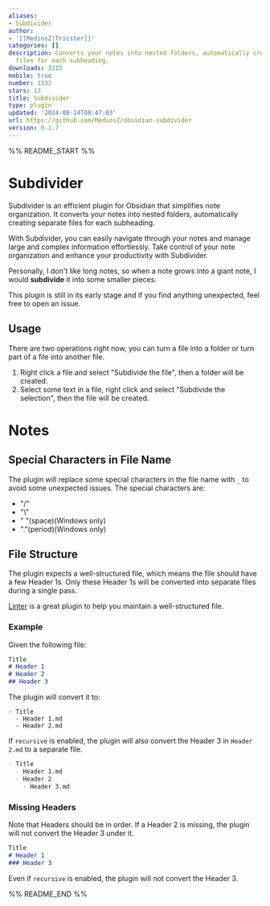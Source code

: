 ```yaml
---
aliases:
- Subdivider
author:
- '[[MediosZ|Tricster]]'
categories: []
description: Converts your notes into nested folders, automatically creating separate
  files for each subheading.
downloads: 3215
mobile: true
number: 1332
stars: 13
title: Subdivider
type: plugin
updated: '2024-08-14T08:47:03'
url: https://github.com/MediosZ/obsidian-subdivider
version: 0.1.7
---
```


%% README_START %%

# Subdivider

Subdivider is an efficient plugin for Obsidian that simplifies note organization. 
It converts your notes into nested folders, automatically creating separate files for each subheading. 

With Subdivider, you can easily navigate through your notes and manage large and complex information effortlessly. Take control of your note organization and enhance your productivity with Subdivider.

Personally, I don't like long notes, so when a note grows into a giant note, I would **subdivide** it into some smaller pieces.

This plugin is still in its early stage and if you find anything unexpected, feel free to open an issue.



## Usage

There are two operations right now, you can turn a file into a folder or turn part of a file into another file.

1. Right click a file and select "Subdivide the file", then a folder will be created.
2. Select some text in a file, right click and select "Subdivide the selection", then the file will be created.

# Notes

## Special Characters in File Name

The plugin will replace some special characters in the file name with `_` to avoid some unexpected issues. The special characters are:

- "/"
- "\\"
- " "(space)(Windows only)
- "."(period)(Windows only)

## File Structure

The plugin expects a well-structured file, which means the file should have a few Header 1s. Only these Header 1s will be converted into separate files during a single pass. 

[Linter](https://github.com/platers/obsidian-linter) is a great plugin to help you maintain a well-structured file.

### Example

Given the following file:

```markdown
Title
# Header 1
# Header 2
## Header 3
```

The plugin will convert it to:

```
- Title
  - Header 1.md
  - Header 2.md
```

If `recursive` is enabled, the plugin will also convert the Header 3 in `Header 2.md` to a separate file.

```markdown
- Title
  - Header 1.md
  - Header 2
    - Header 3.md
```

### Missing Headers

Note that Headers should be in order. If a Header 2 is missing, the plugin will not convert the Header 3 under it.

```markdown
Title
# Header 1
### Header 3
```

Even if `recursive` is enabled, the plugin will not convert the Header 3.




%% README_END %%